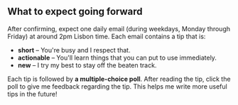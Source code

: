 ## What to expect going forward

After confirming, expect one daily email (during weekdays, Monday through Friday) at around 2pm Lisbon time.
Each email contains a tip that is:

 - **short** – You're busy and I respect that.
 - **actionable** – You'll learn things that you can put to use immediately.
 - **new** – I try my best to stay off the beaten track.

Each tip is followed by **a multiple-choice poll**.
After reading the tip, click the poll to give me feedback regarding the tip.
This helps me write more useful tips in the future!
